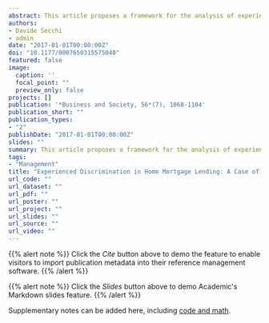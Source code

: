 ```yaml
---
abstract: This article proposes a framework for the analysis of experienced discrimination in home mortgages. It addresses the problem of home mortgage lending discrimination in one of the richest areas of northern Italy. Employees of a local hospital were interviewed to study their perception (or experience) of discriminatory behavior related to home financing. The analysis follows two steps. The first evaluates self-selection (the probability that individuals apply) and the second focuses on the likelihood that applications are accepted by the bank. Findings show that discrimination is likely to appear when the applicant's nationality is considered. In addition to its findings, the study (a) provides an original econometric model on a two-step procedure to test perceived discrimination and (b) suggests a method and approach that may constitute a point of reference for those willing to study perceived discrimination.
authors:
- Davide Secchi
- admin
date: "2017-01-01T00:00:00Z"
doi: "10.1177/0007650315575040"
featured: false
image:
  caption: ''
  focal_point: ""
  preview_only: false
projects: []
publication: '*Business and Society, 56*(7), 1068-1104'
publication_short: ""
publication_types:
- "2"
publishDate: "2017-01-01T00:00:00Z"
slides: ""
summary: This article proposes a framework for the analysis of experienced discrimination in home mortgages. It addresses the problem of home mortgage lending discrimination in one of the richest areas of northern Italy. Employees of a local hospital were interviewed to study their perception (or experience) of discriminatory behavior related to home financing. The analysis follows two steps. The first evaluates self-selection (the probability that individuals apply) and the second focuses on the likelihood that applications are accepted by the bank. Findings show that discrimination is likely to appear when the applicant's nationality is considered. In addition to its findings, the study (a) provides an original econometric model on a two-step procedure to test perceived discrimination and (b) suggests a method and approach that may constitute a point of reference for those willing to study perceived discrimination.
tags:
- "Management"
title: "Experienced Discrimination in Home Mortgage Lending: A Case of Hospital Employees in Northern Italy"
url_code: ""
url_dataset: ""
url_pdf: ""
url_poster: ""
url_project: ""
url_slides: ""
url_source: ""
url_video: ""
---
```


{{% alert note %}}
Click the *Cite* button above to demo the feature to enable visitors to import publication metadata into their reference management software.
{{% /alert %}}

{{% alert note %}}
Click the *Slides* button above to demo Academic's Markdown slides feature.
{{% /alert %}}

Supplementary notes can be added here, including [code and math](https://sourcethemes.com/academic/docs/writing-markdown-latex/).
